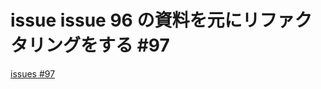 # issue issue 96 の資料を元にリファクタリングをする #97
[issues #97](https://github.com/cat2151/cat-file-watcher/issues/97)


